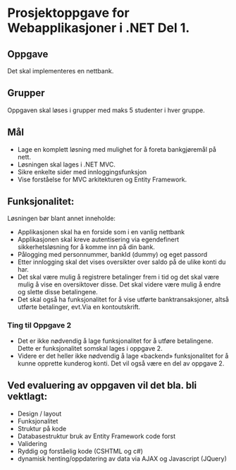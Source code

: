 # Prosjektoppgave for Webapplikasjoner i .NET Del 1.

## Oppgave

Det skal implementeres en nettbank.

## Grupper

Oppgaven skal løses i grupper med maks 5 studenter i hver gruppe.

## Mål

* Lage en komplett løsning med mulighet for å foreta bankgjøremål på nett.
* Løsningen skal lages i .NET MVC.
* Sikre enkelte sider med innloggingsfunksjon
* Vise forståelse for MVC arkitekturen og Entity Framework.

## Funksjonalitet:

Løsningen bør blant annet inneholde:

* Applikasjonen skal ha en forside som i en vanlig nettbank
* Applikasjonen skal kreve autentisering via egendefinert sikkerhetsløsning for å komme inn på din bank.
* Pålogging med personnummer, bankId (dummy) og eget passord
* Etter innlogging skal det vises oversikter over saldo på de ulike konti du har.
* Det skal være mulig å registrere betalinger frem i tid og det skal være mulig å vise en oversiktover disse. Det skal videre være mulig å endre og slette disse betalingene.
* Det skal også ha funksjonalitet for å vise utførte banktransaksjoner, altså utførte betalinger, evt.Via en kontoutskrift.

### Ting til Oppgave 2

* Det er ikke nødvendig å lage funksjonalitet for å utføre betalingene. Dette er funksjonalitet somskal lages i oppgave 2.
* Videre er det heller ikke nødvendig å lage «backend» funksjonalitet for å kunne opprette kunderog konti. Det vil også være en del av oppgave 2.

## Ved evaluering av oppgaven vil det bla. bli vektlagt:

* Design / layout
* Funksjonalitet
* Struktur på kode
* Databasestruktur bruk av Entity Framework code forst
* Validering
* Ryddig og forståelig kode (CSHTML og c#)
* dynamisk henting/oppdatering av data via AJAX og Javascript (JQuery)